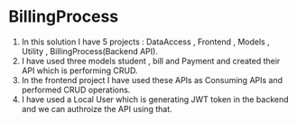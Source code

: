 # BillingProcess

1. In this solution I have 5 projects : DataAccess , Frontend , Models , Utility , BillingProcess(Backend API).
2. I have used three models student , bill and Payment and created their API which is performing CRUD.
3. In the frontend project I have used these APIs as Consuming APIs and performed CRUD operations.
4. I have used a Local User which is generating JWT token in the backend and we can authroize the API using that.

